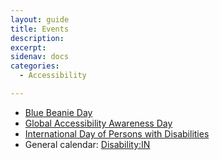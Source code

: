 ```yaml
---
layout: guide
title: Events
description:
excerpt:
sidenav: docs
categories:
  - Accessibility

---
```


*   [Blue Beanie Day](https://en.wikipedia.org/wiki/Blue_Beanie_Day)
*   [Global Accessibility Awareness Day](https://globalaccessibilityawarenessday.org/)
*   [International Day of Persons with Disabilities](https://www.un.org/en/observances/day-of-persons-with-disabilities)
*   General calendar: [Disability:IN](https://disabilityin.org/resource/2021-calendar-of-disability-related-dates/)
